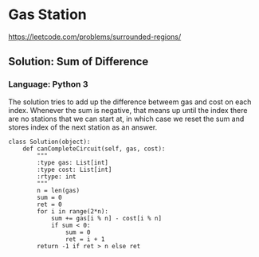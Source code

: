 # Gas Station
https://leetcode.com/problems/surrounded-regions/

## Solution: Sum of Difference
### Language: Python 3

The solution tries to add up the difference betweem gas and cost on each index. Whenever the sum is negative, that means up until the index there are no stations that we can start at, in which case we reset the sum and stores index of the next station as an answer. 

```python3
class Solution(object):
    def canCompleteCircuit(self, gas, cost):
        """
        :type gas: List[int]
        :type cost: List[int]
        :rtype: int
        """
        n = len(gas)
        sum = 0
        ret = 0
        for i in range(2*n):
            sum += gas[i % n] - cost[i % n]
            if sum < 0:
                sum = 0
                ret = i + 1
        return -1 if ret > n else ret
```

